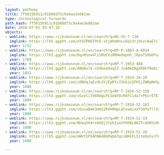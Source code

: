 ```yaml
---
layout: pathway
title: 7f5015b911c91b08d73c9a4ae3e082ae
type: chronological-forwards
path_hash: 7f5015b911c91b08d73c9a4ae3e082ae
date: 2018-07-01 03:47:18
objects:
- weblink: https://www.rijksmuseum.nl/en/search?q=NG-VG-7-138
  imglink: https://lh5.ggpht.com/eYXZPHGf9tE-skjmhU8nLukUidtjOnzvAaE7c71m899s2mv2DzjXRWm-4dKnxycv8OSkaRGkkWNx42-AlfbQPChJG4k=s200
  year: 1752
- weblink: https://www.rijksmuseum.nl/en/search?q=RP-P-1883-A-6934
  imglink: https://lh3.ggpht.com/BqvN1nw4liSRUCVz8RHwXmph5_lRpofSXbHfu3tjTXlIVh3_MfTd3DHWxSWkeELunLPZhLmwok-NG-IDFuoQr2rixg=s200
  year: 1768
- weblink: https://www.rijksmuseum.nl/en/search?q=RP-T-1953-488
  imglink: https://lh4.ggpht.com/ABm6xlE-xG9kea8aqZZ-JuA0kQAgXKDkfNakLYUipMbHkz0lqJgmp36kg8gdys7P0wGFPSfzZIgwa980-pkfa2NLwAw=s200
  year: 1851
- weblink: https://www.rijksmuseum.nl/en/search?q=RP-T-1924-10-20
  imglink: https://lh6.ggpht.com/zDN4qJqEv9LXYjEpRYcJ1kGje2FHSjZWNqN43pgmGi9gd0mGtxxqZ1dOSo7M5tpE1DcXdFuntPx_SPk5fi5XmwBiWVBA=s200
  year: 1880
- weblink: https://www.rijksmuseum.nl/en/search?q=RP-T-1924-52-159
  imglink: https://lh3.ggpht.com/vGveliT66RAgLPLSe6F0cR6FC1da7rPEsrETE7d91JXGpdSpKGLR8KoNWMg7baywMSTbqDnocvs0o7fonxEgriDntUkM=s200
  year: 1880
- weblink: https://www.rijksmuseum.nl/en/search?q=RP-T-1924-52-163
  imglink: https://lh3.ggpht.com/vGuvaDAk3m6SZK9hRHpLQIvweLaxT5Qfe7llVySxUI461O4WpTLXZO7-jFokFYRevuSZ4pBe7g-3TcgZuNvafYqzhA=s200
  year: 1880
- weblink: https://www.rijksmuseum.nl/en/search?q=RP-T-1924-52-19
  imglink: https://lh3.ggpht.com/NUwq5k9rx68dj2YybIyedYH5BLB62TcAXNSz09BFl3WVpvFGfd9WLYf4DVPovGaWZhjOMGKKP4qexoz8uoGK6VR4B_s=s200
  year: 1880
- weblink: https://www.rijksmuseum.nl/en/search?q=RP-T-1924-52-20
  imglink: https://lh5.ggpht.com/mWVt5PEAhNAd0GMaQGfgciBHSFLS1tmOoSvJ7etNRluAa87ZXxoZwtco0DRKwnyTYfoz8-LZyJvTf8eaqbdOMBCF1J4k=s200
  year: 1880

---
```


